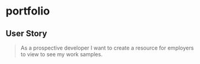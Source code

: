 # portfolio

## User Story

> As a prospective developer I want to create a resource for employers to view to see my work samples.
